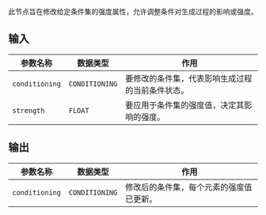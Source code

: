 此节点旨在修改给定条件集的强度属性，允许调整条件对生成过程的影响或强度。

## 输入

| 参数名称 | 数据类型 | 作用                                                         |
|----------|----------|--------------------------------------------------------------|
| `conditioning` | `CONDITIONING` | 要修改的条件集，代表影响生成过程的当前条件状态。       |
| `strength` | `FLOAT` | 要应用于条件集的强度值，决定其影响的强度。               |

## 输出

| 参数名称     | 数据类型     | 作用                                       |
|--------------|--------------|--------------------------------------------|
| `conditioning` | `CONDITIONING` | 修改后的条件集，每个元素的强度值已更新。 |
